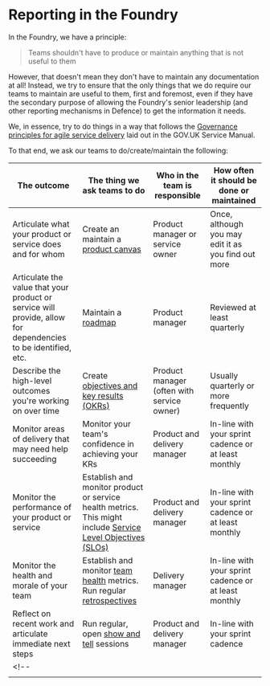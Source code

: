 # Reporting in the Foundry

In the Foundry, we have a principle:

> Teams shouldn't have to produce or maintain anything that is not useful to them

However, that doesn't mean they don't have to maintain any documentation at all! Instead, we try to ensure that the only things that we do require our teams to maintain are useful to them, first and foremost, even if they have the secondary purpose of allowing the Foundry's senior leadership (and other reporting mechanisms in Defence) to get the information it needs.

We, in essence, try to do things in a way that follows the [Governance principles for agile service delivery](https://www.gov.uk/service-manual/agile-delivery/governance-principles-for-agile-service-delivery) laid out in the GOV.UK Service Manual. 

To that end, we ask our teams to do/create/maintain the following:

| The outcome | The thing we ask teams to do | Who in the team is responsible | How often it should be done or maintained |
| --- | --- | --- | --- |
| Articulate what your product or service does and for whom | Create an maintain a [product canvas](../people-skills-and-standards/product-management/artefacts/product-canvas.md) | Product manager or service owner | Once, although you may edit it as you find out more |
| Articulate the value that your product or service will provide, allow for dependencies to be identified, etc. | Maintain a [roadmap](https://www.gov.uk/service-manual/agile-delivery/developing-a-roadmap) | Product manager | Reviewed at least quarterly |
| Describe the high-level outcomes you're working on over time | Create [objectives and key results (OKRs)](../people-skills-and-standards/product-management/artefacts/OKRs.md) | Product manager (often with service owner) | Usually quarterly or more frequently |
| Monitor areas of delivery that may need help succeeding | Monitor your team's confidence in achieving your KRs | Product and delivery manager | In-line with your sprint cadence or at least monthly |
| Monitor the performance of your product or service | Establish and monitor product or service health metrics. This might include [Service Level Objectives (SLOs)](../running-services/reliability-engineering/service-levels.md) | Product and delivery manager | In-line with your sprint cadence or at least monthly |
| Monitor the health and morale of your team | Establish and monitor [team health](https://engineering.atspotify.com/2014/09/squad-health-check-model/) metrics. Run regular [retrospectives](https://www.gov.uk/service-manual/agile-delivery/agile-tools-techniques#:~:text=in%20sprint%20reviews-,Retrospective%20meetings,-Retrospectives%2C%20sometimes%20called) | Delivery manager | In-line with your sprint cadence or at least monthly |
| Reflect on recent work and articulate immediate next steps | Run regular, open [show and tell](https://www.gov.uk/service-manual/agile-delivery/agile-tools-techniques#:~:text=creators%20of%20Scrum-,Team%20review%20(show%20and%20tell),-The%20team%20review) sessions | Product and delivery manager | In-line with your sprint cadence |
<!-- |  |  |  |  |
|  |  |  |  | -->
<!-- Something about Service Levels - link to 'running services' or wherever it is -->
<!-- Something about Architectural Decision Records -->
<!-- Something about High-level architectural diagrams -->
<!-- Something about User research artefacts, like user needs -->

<!-- TODO
- Internal
- Boards
- Stakeholders -->
